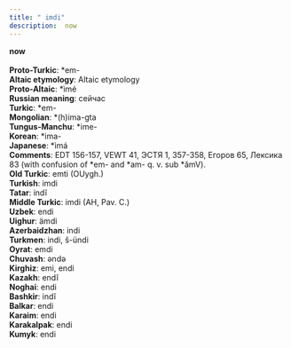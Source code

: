 ```yaml
---
title: " imdi"
description:  now
---
```

<strong> now</strong><br><br>
<strong>Proto-Turkic</strong>:  *em-<br>
<strong>Altaic etymology</strong>:  Altaic etymology<br>
<strong> Proto-Altaic</strong>:  *ìmé<br>
<strong>Russian meaning</strong>:  сейчас<br>
<strong>Turkic</strong>:  *em-<br>
<strong>Mongolian</strong>:  *(h)ima-gta<br>
<strong>Tungus-Manchu</strong>:  *ime-<br>
<strong>Korean</strong>:  *ima-<br>
<strong>Japanese</strong>:  *ìmá<br>
<strong>Comments</strong>:  EDT 156-157, VEWT 41, ЭСТЯ 1, 357-358, Егоров 65, Лексика 83 (with confusion of *em- and *am- q. v. sub *ămV).<br>
<strong>Old Turkic</strong>:  emti (OUygh.)<br>
<strong>Turkish</strong>:  imdi<br>
<strong>Tatar</strong>:  indĭ<br>
<strong>Middle Turkic</strong>:  imdi (AH, Pav. C.)<br>
<strong>Uzbek</strong>:  endi<br>
<strong>Uighur</strong>:  ämdi<br>
<strong>Azerbaidzhan</strong>:  indi<br>
<strong>Turkmen</strong>:  indi, š-ündi<br>
<strong>Oyrat</strong>:  emdi<br>
<strong>Chuvash</strong>:  ǝndǝ<br>
<strong>Kirghiz</strong>:  emi, endi<br>
<strong>Kazakh</strong>:  endĭ<br>
<strong>Noghai</strong>:  endi<br>
<strong>Bashkir</strong>:  indĭ<br>
<strong>Balkar</strong>:  endi<br>
<strong>Karaim</strong>:  endi<br>
<strong>Karakalpak</strong>:  endi<br>
<strong>Kumyk</strong>:  endi<br>


